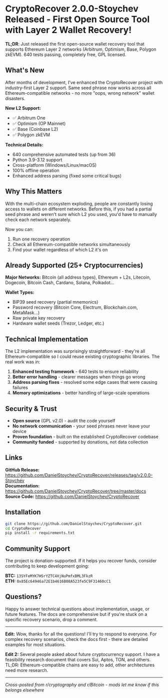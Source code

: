# CryptoRecover 2.0.0-Stoychev Released - First Open Source Tool with Layer 2 Wallet Recovery!

**TL;DR**: Just released the first open-source wallet recovery tool that supports Ethereum Layer 2 networks (Arbitrum, Optimism, Base, Polygon zkEVM). 640 tests passing, completely free, GPL licensed.

## What's New

After months of development, I've enhanced the CryptoRecover project with industry-first Layer 2 support. Same seed phrase now works across all Ethereum-compatible networks - no more "oops, wrong network" wallet disasters.

**New L2 Support:**
- ✅ Arbitrum One
- ✅ Optimism (OP Mainnet) 
- ✅ Base (Coinbase L2)
- ✅ Polygon zkEVM

**Technical Details:**
- 640 comprehensive automated tests (up from 36)
- Python 3.9-3.12 support
- Cross-platform (Windows/Linux/macOS)
- 100% offline operation
- Enhanced address parsing (fixed some critical bugs)

## Why This Matters

With the multi-chain ecosystem exploding, people are constantly losing access to wallets on different networks. Before this, if you had a partial seed phrase and weren't sure which L2 you used, you'd have to manually check each network separately.

Now you can:
1. Run one recovery operation
2. Check all Ethereum-compatible networks simultaneously  
3. Find your wallet regardless of which L2 it's on

## Already Supported (25+ Cryptocurrencies)

**Major Networks:** Bitcoin (all address types), Ethereum + L2s, Litecoin, Dogecoin, Bitcoin Cash, Cardano, Solana, Polkadot...

**Wallet Types:** 
- BIP39 seed recovery (partial mnemonics)
- Password recovery (Bitcoin Core, Electrum, Blockchain.com, MetaMask...)
- Raw private key recovery
- Hardware wallet seeds (Trezor, Ledger, etc.)

## Technical Implementation

The L2 implementation was surprisingly straightforward - they're all Ethereum-compatible so I could reuse existing cryptographic libraries. The real work was in:

1. **Enhanced testing framework** - 640 tests to ensure reliability
2. **Better error handling** - clearer messages when things go wrong  
3. **Address parsing fixes** - resolved some edge cases that were causing failures
4. **Memory optimizations** - better handling of large-scale operations

## Security & Trust

- **Open source** (GPL v2.0) - audit the code yourself
- **No network communication** - your seed phrases never leave your device
- **Proven foundation** - built on the established CryptoRecover codebase
- **Community funded** - supported by donations, not data collection

## Links

**GitHub Release:** https://github.com/DanielStoychev/CryptoRecover/releases/tag/v2.0.0-Stoychev  
**Documentation:** https://github.com/DanielStoychev/CryptoRecover/tree/master/docs  
**Source Code:** https://github.com/DanielStoychev/CryptoRecover

## Installation

```bash
git clone https://github.com/DanielStoychev/CryptoRecover.git
cd CryptoRecover  
pip install -r requirements.txt
```

## Community Support

The project is donation-supported. If it helps you recover funds, consider contributing to keep development going:

**BTC:** `13SYFeMYK7HSrYZTC4XjNuPmfxBML3FkzR`  
**ETH:** `0x85Ec64946a72E1b4616B08A523fe5C9F31460cC1`

## Questions?

Happy to answer technical questions about implementation, usage, or future features. The docs are comprehensive but if you're stuck on a specific recovery scenario, drop a comment.

---

**Edit:** Wow, thanks for all the questions! I'll try to respond to everyone. For complex recovery scenarios, check the docs first - there are detailed examples for most situations.

**Edit 2:** Several people asked about future cryptocurrency support. I have a feasibility research document that covers Sui, Aptos, TON, and others. TL;DR: Ethereum-compatible chains are easy to add, other architectures need more research.

---

*Cross-posted from r/cryptography and r/Bitcoin - mods let me know if this belongs elsewhere*
